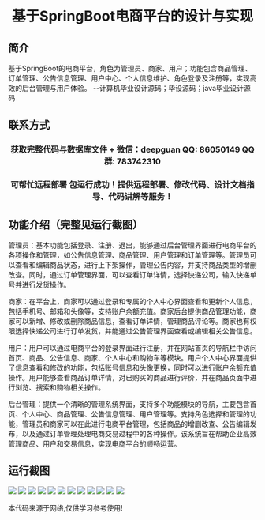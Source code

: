 <p><h1 align="center">基于SpringBoot电商平台的设计与实现</h1></p>

## 简介
基于SpringBoot的电商平台，角色为管理员、商家、用户；功能包含商品管理、订单管理、公告信息管理、用户中心、个人信息维护、角色登录及注册等，实现高效的后台管理与用户体验。    --计算机毕业设计源码；毕设源码；java毕业设计源码


## 联系方式
<p><h3 align="center">获取完整代码与数据库文件 + 微信：deepguan QQ: 86050149 QQ群: 783742310</h3></p>
<p><h3 align="center">可帮忙远程部署 包运行成功！提供远程部署、修改代码、设计文档指导、代码讲解等服务！</h3></p>

## 功能介绍（完整见运行截图）
管理员：基本功能包括登录、注册、退出，能够通过后台管理界面进行电商平台的各项操作和管理，如公告信息管理、商品管理、用户管理和订单管理等。管理员可以查看和编辑商品状态，进行上下架操作，管理公告内容，并支持商品类型的增删改查。同时，通过订单管理界面，可以查看订单详情，选择快递公司，输入快递单号并进行发货操作。

商家：在平台上，商家可以通过登录和专属的个人中心界面查看和更新个人信息，包括手机号、邮箱和头像等，支持账户余额充值。商家后台提供商品管理功能，商家可以新增、修改或删除商品信息，查看订单详情，管理商品评论等。商家也有权限选择快递公司进行订单发货，并能通过公告管理界面查看或编辑相关公告信息。

用户：用户可以通过电商平台的登录界面进行注册，并在网站首页的导航栏中访问首页、商品、公告信息、商家、个人中心和购物车等模块。用户个人中心界面提供了信息查看和修改的功能，包括账号信息和头像更换，同时可以进行账户余额充值操作。用户能够查看商品订单详情，对已购买的商品进行评价，并在商品页面中进行浏览、搜索和购物相关操作。

后台管理：提供一个清晰的管理系统界面，支持多个功能模块的导航，主要包含首页、个人中心、商品管理、公告信息管理、用户管理等。支持角色选择和管理的功能，管理员和商家可以在此进行电商平台管理，包括商品的增删改查、公告编辑发布，以及通过订单管理处理电商交易过程中的各种操作。该系统旨在帮助企业高效管理商品、用户和交易信息，实现电商平台的顺畅运营。


## 运行截图
![](img/001.jpg)
![](img/002.jpg)
![](img/003.jpg)
![](img/004.jpg)
![](img/005.jpg)
![](img/006.jpg)
![](img/007.jpg)
![](img/008.jpg)
![](img/009.jpg)
![](img/010.jpg)
![](img/011.jpg)
![](img/012.jpg)

<p>本代码来源于网络,仅供学习参考使用!</p>
